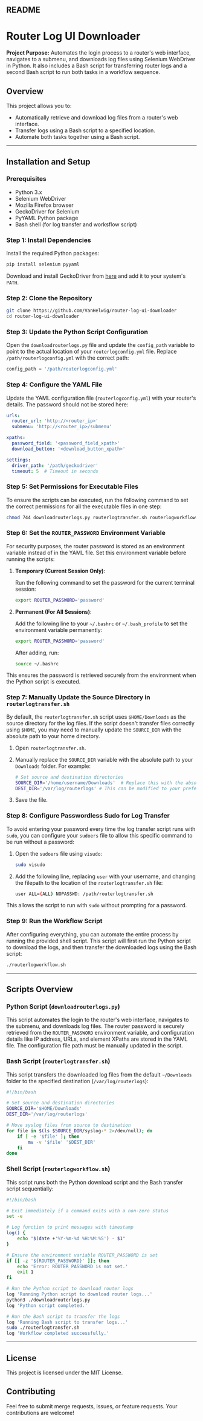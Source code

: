 ## README

# Router Log UI Downloader

**Project Purpose:** Automates the login process to a router's web interface, navigates to a submenu, and downloads log files using Selenium WebDriver in Python. It also includes a Bash script for transferring router logs and a second Bash script to run both tasks in a workflow sequence.

## Overview

This project allows you to:

- Automatically retrieve and download log files from a router's web interface.
- Transfer logs using a Bash script to a specified location.
- Automate both tasks together using a Bash script.

---

## Installation and Setup

### Prerequisites

- Python 3.x
- Selenium WebDriver
- Mozilla Firefox browser
- GeckoDriver for Selenium
- PyYAML Python package
- Bash shell (for log transfer and worksflow script)

### Step 1: Install Dependencies

Install the required Python packages:

```bash
pip install selenium pyyaml
```

Download and install GeckoDriver from [here](https://github.com/mozilla/geckodriver/releases) and add it to your system's `PATH`.

### Step 2: Clone the Repository

```bash
git clone https://github.com/VanHelwig/router-log-ui-downloader
cd router-log-ui-downloader
```

### Step 3: Update the Python Script Configuration

Open the `downloadrouterlogs.py` file and update the `config_path` variable to point to the actual location of your `routerlogconfig.yml` file. Replace `/path/routerlogconfig.yml` with the correct path:

```python
config_path = '/path/routerlogconfig.yml'
```

### Step 4: Configure the YAML File

Update the YAML configuration file (`routerlogconfig.yml`) with your router's details. The password should not be stored here:

```yaml
urls:
  router_url: 'http://<router_ip>'
  submenu: 'http://<router_ip>/submenu'

xpaths:
  password_field: '<password_field_xpath>'
  download_button: '<download_button_xpath>'

settings:
  driver_path: '/path/geckodriver'
  timeout: 5  # Timeout in seconds
```

### Step 5: Set Permissions for Executable Files

To ensure the scripts can be executed, run the following command to set the correct permissions for all the executable files in one step:

```bash
chmod 744 downloadrouterlogs.py routerlogtransfer.sh routerlogworkflow.sh
```

### Step 6: Set the `ROUTER_PASSWORD` Environment Variable

For security purposes, the router password is stored as an environment variable instead of in the YAML file. Set this environment variable before running the scripts:

1. **Temporary (Current Session Only)**:
   
   Run the following command to set the password for the current terminal session:

   ```bash
   export ROUTER_PASSWORD='password'
   ```

2. **Permanent (For All Sessions)**:

   Add the following line to your `~/.bashrc` or `~/.bash_profile` to set the environment variable permanently:

   ```bash
   export ROUTER_PASSWORD='password'
   ```

   After adding, run:

   ```bash
   source ~/.bashrc
   ```

This ensures the password is retrieved securely from the environment when the Python script is executed.

### Step 7: Manually Update the Source Directory in `routerlogtransfer.sh`

By default, the `routerlogtransfer.sh` script uses `$HOME/Downloads` as the source directory for the log files. If the script doesn't transfer files correctly using `$HOME`, you may need to manually update the `SOURCE_DIR` with the absolute path to your home directory.

1. Open `routerlogtransfer.sh`.
2. Manually replace the `SOURCE_DIR` variable with the absolute path to your `Downloads` folder. For example:

   ```bash
   # Set source and destination directories
   SOURCE_DIR='/home/username/Downloads'  # Replace this with the absolute path to your Downloads folder
   DEST_DIR='/var/log/routerlogs' # This can be modified to your preference 
   ```

3. Save the file.

### Step 8: Configure Passwordless Sudo for Log Transfer

To avoid entering your password every time the log transfer script runs with `sudo`, you can configure your `sudoers` file to allow this specific command to be run without a password:

1. Open the `sudoers` file using `visudo`:

   ```bash
   sudo visudo
   ```

2. Add the following line, replacing `user` with your username, and changing the filepath to the location of the `routerlogtransfer.sh` file:

   ```bash
   user ALL=(ALL) NOPASSWD: /path/routerlogtransfer.sh
   ```

This allows the script to run with `sudo` without prompting for a password.

### Step 9: Run the Workflow Script

After configuring everything, you can automate the entire process by running the provided shell script. This script will first run the Python script to download the logs, and then transfer the downloaded logs using the Bash script:

```bash
./routerlogworkflow.sh
```

---

## Scripts Overview

### Python Script (`downloadrouterlogs.py`)

This script automates the login to the router's web interface, navigates to the submenu, and downloads log files. The router password is securely retrieved from the `ROUTER_PASSWORD` environment variable, and configuration details like IP address, URLs, and element XPaths are stored in the YAML file. The configuration file path must be manually updated in the script.

### Bash Script (`routerlogtransfer.sh`)

This script transfers the downloaded log files from the default `~/Downloads` folder to the specified destination (`/var/log/routerlogs`):

```bash
#!/bin/bash

# Set source and destination directories
SOURCE_DIR='$HOME/Downloads'
DEST_DIR='/var/log/routerlogs'

# Move syslog files from source to destination
for file in $(ls $SOURCE_DIR/syslog-* 2>/dev/null); do
    if [ -e '$file' ]; then
        mv -v '$file' '$DEST_DIR'
    fi
done
```

### Shell Script (`routerlogworkflow.sh`)

This script runs both the Python download script and the Bash transfer script sequentially:

```bash
#!/bin/bash

# Exit immediately if a command exits with a non-zero status
set -e

# Log function to print messages with timestamp
log() {
    echo "$(date +'%Y-%m-%d %H:%M:%S') - $1"
}

# Ensure the environment variable ROUTER_PASSWORD is set
if [[ -z '${ROUTER_PASSWORD}' ]]; then
    echo 'Error: ROUTER_PASSWORD is not set.'
    exit 1
fi

# Run the Python script to download router logs
log 'Running Python script to download router logs...'
python3 ./downloadrouterlogs.py
log 'Python script completed.'

# Run the Bash script to transfer the logs
log 'Running Bash script to transfer logs...'
sudo ./routerlogtransfer.sh
log 'Workflow completed successfully.'
```

---

## License

This project is licensed under the MIT License.

## Contributing

Feel free to submit merge requests, issues, or feature requests. Your contributions are welcome!

